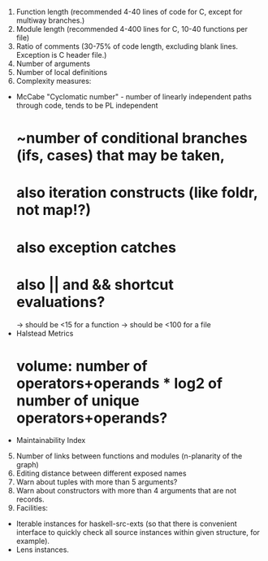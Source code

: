 1. Function length (recommended 4-40 lines of code for C, except for multiway branches.)
2. Module length (recommended 4-400 lines for C, 10-40 functions per file)
3. Ratio of comments (30-75% of code length, excluding blank lines. Exception is C header file.)
2. Number of arguments
3. Number of local definitions
4. Complexity measures:
  * McCabe "Cyclomatic number" - number of linearly independent paths through code, tends to be PL independent
    # ~number of conditional branches (ifs, cases) that may be taken,
    # also iteration constructs (like foldr, not map!?)
    # also exception catches
    # also || and && shortcut evaluations?
    -> should be <15 for a function
    -> should be <100 for a file
  * Halstead Metrics
    # volume: number of operators+operands * log2 of number of unique operators+operands?
  * Maintainability Index
5. Number of links between functions and modules (n-planarity of the graph)
6. Editing distance between different exposed names
7. Warn about tuples with more than 5 arguments?
8. Warn about constructors with more than 4 arguments that are not records.
9. Facilities:
  * Iterable instances for haskell-src-exts (so that there is convenient interface to quickly
check all source instances within given structure, for example).
  * Lens instances.
